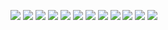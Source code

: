 ![](double-integrator.png)
![](lotka-volterra-1.png)
![](lotka-volterra-2.png)
![](lotka-volterra-3.png)
![](lotka-volterra-4.png)
![](lotka-volterra-5.png)
![](lotka-volterra-6.png)
![](lotka-volterra-7.png)
![](lotka-volterra-8.png)
![](double-integrator-1.png)
![](double-integrator-2.png)
![](double-integrator-3.png)